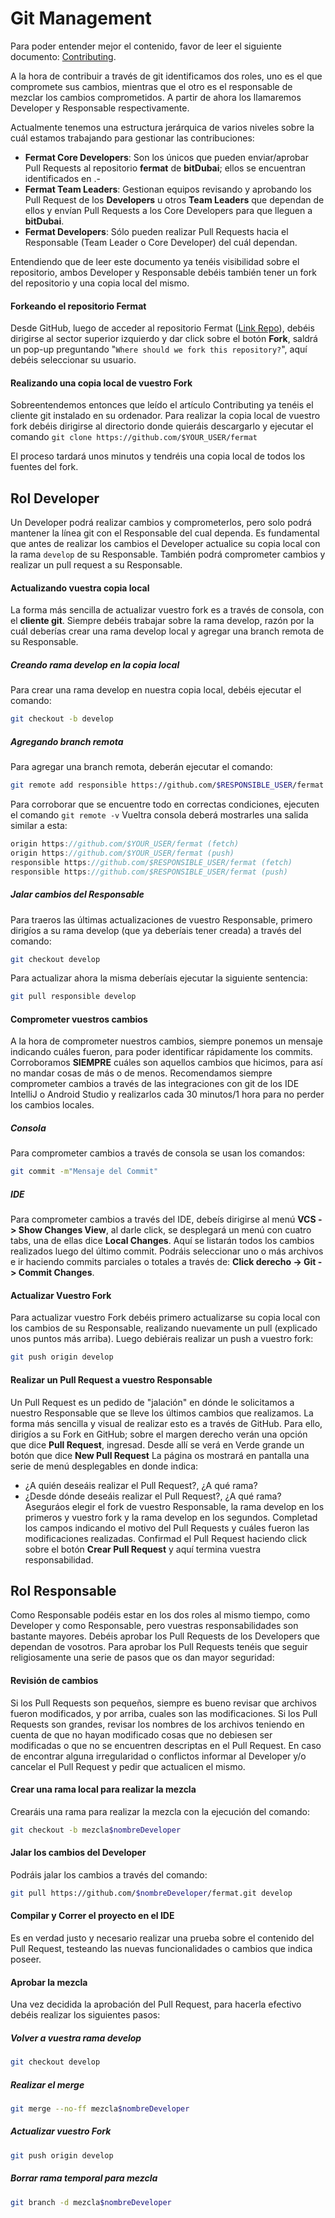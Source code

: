 # Git Management
Para poder entender mejor el contenido, favor de leer el siguiente documento: [Contributing](https://github.com/bitDubai/fermat/CONTRIBUTING.md).

A la hora de contribuir a través de git identificamos dos roles, uno es el que compromete sus cambios, mientras que el otro es el responsable de mezclar los cambios comprometidos.
A partir de ahora los llamaremos Developer y Responsable respectivamente.

Actualmente tenemos una estructura jerárquica de varios niveles sobre la cuál estamos trabajando para gestionar las contribuciones:
* **Fermat Core Developers**: Son los únicos que pueden enviar/aprobar Pull Requests al repositorio **fermat** de **bitDubai**; ellos se encuentran identificados en .-
* **Fermat Team Leaders**: Gestionan equipos revisando y aprobando los Pull Request de los **Developers** u otros **Team Leaders** que dependan de ellos y envían Pull Requests a los Core Developers para que lleguen a **bitDubai**.
* **Fermat Developers**: Sólo pueden realizar Pull Requests hacia el Responsable (Team Leader o Core Developer) del cuál dependan.

Entendiendo que de leer este documento ya tenéis visibilidad sobre el repositorio, ambos Developer y Responsable debéis también tener un fork del repositorio y una copia local del mismo.

#### Forkeando el repositorio Fermat
Desde GitHub, luego de acceder al repositorio Fermat ([Link Repo](https://github.com/bitDubai/fermat)), debéis dirigirse al sector superior izquierdo y dar click sobre el botón **Fork**, saldrá un pop-up preguntando "`Where should we fork this repository?`", aquí debéis seleccionar su usuario.

#### Realizando una copia local de vuestro Fork
Sobreentendemos entonces que leído el artículo Contributing ya tenéis el cliente git instalado en su ordenador.
Para realizar la copia local de vuestro fork debéis dirigirse al directorio donde quieráis descargarlo y ejecutar el comando ` git clone https://github.com/$YOUR_USER/fermat `

El proceso tardará unos minutos y tendréis una copia local de todos los fuentes del fork.

## Rol Developer
Un Developer podrá realizar cambios y comprometerlos, pero solo podrá mantener la línea git con el Responsable del cual dependa.
Es fundamental que antes de realizar los cambios el Developer actualice su copia local con la rama `develop` de su Responsable.
También podrá comprometer cambios y realizar un pull request a su Responsable.

#### Actualizando vuestra copia local
La forma más sencilla de actualizar vuestro fork es a través de consola, con el **cliente git**.
Siempre debéis trabajar sobre la rama develop, razón por la cuál deberías crear una rama develop local y agregar una branch remota de su Responsable.
##### Creando rama develop en la copia local
Para crear una rama develop en nuestra copia local, debéis ejecutar el comando:
```bash
git checkout -b develop
```
##### Agregando branch remota
Para agregar una branch remota, deberán ejecutar el comando:
```bash
git remote add responsible https://github.com/$RESPONSIBLE_USER/fermat 
```
Para corroborar que se encuentre todo en correctas condiciones, ejecuten el comando ` git remote -v `
Vueltra consola deberá mostrarles una salida similar a esta:
```js
origin https://github.com/$YOUR_USER/fermat (fetch)
origin https://github.com/$YOUR_USER/fermat (push)
responsible https://github.com/$RESPONSIBLE_USER/fermat (fetch)
responsible https://github.com/$RESPONSIBLE_USER/fermat (push)
```
##### Jalar cambios del Responsable
Para traeros las últimas actualizaciones de vuestro Responsable, primero dirigíos a su rama develop (que ya deberíais tener creada) a través del comando:
```bash
git checkout develop
```
Para actualizar ahora la misma deberíais ejecutar la siguiente sentencia:
```bash
git pull responsible develop 
```

#### Comprometer vuestros cambios
A la hora de comprometer nuestros cambios, siempre ponemos un mensaje indicando cuáles fueron, para poder identificar rápidamente los commits. Corroboramos **SIEMPRE** cuáles son aquellos cambios que hicimos, para así no mandar cosas de más o de menos.
Recomendamos siempre comprometer cambios a través de las integraciones con git de los IDE IntelliJ o Android Studio y realizarlos cada 30 minutos/1 hora para no perder los cambios locales.
##### Consola
Para comprometer cambios a través de consola se usan los comandos:
```bash
git commit -m"Mensaje del Commit"
```
##### IDE
Para comprometer cambios a través del IDE, debeís dirigirse al menú **VCS -> Show Changes View**, al darle click, se desplegará un menú con cuatro tabs, una de ellas dice **Local Changes**.
Aquí se listarán todos los cambios realizados luego del último commit. Podráis seleccionar uno o más archivos e ir haciendo commits parciales o totales a través de:
**Click derecho -> Git -> Commit Changes**.

#### Actualizar Vuestro Fork
Para actualizar vuestro Fork debéis primero actualizarse su copia local con los cambios de su Responsable, realizando nuevamente un pull (explicado unos puntos más arriba).
Luego debiérais realizar un push a vuestro fork:
```bash
git push origin develop
```

#### Realizar un Pull Request a vuestro Responsable
Un Pull Request es un pedido de "jalación" en dónde le solicitamos a nuestro Responsable que se lleve los últimos cambios que realizamos.
La forma más sencilla y visual de realizar esto es a través de GitHub.
Para ello, dirigíos a su Fork en GitHub; sobre el margen derecho verán una opción que dice **Pull Request**, ingresad.
Desde allí se verá en Verde grande un botón que dice **New Pull Request**
La página os mostrará en pantalla una serie de menú desplegables en donde indica:
* ¿A quién deseáis realizar el Pull Request?, ¿A qué rama?
* ¿Desde dónde deseáis realizar el Pull Request?, ¿A qué rama?
Aseguráos elegir el fork de vuestro Responsable, la rama develop en los primeros y vuestro fork y la rama develop en los segundos.
Completad los campos indicando el motivo del Pull Requests y cuáles fueron las modificaciones realizadas.
Confirmad el Pull Request haciendo click sobre el botón **Crear Pull Request** y aquí termina vuestra responsabilidad.

## Rol Responsable
Como Responsable podéis estar en los dos roles al mismo tiempo, como Developer y como Responsable, pero vuestras responsabilidades son bastante mayores.
Debéis aprobar los Pull Requests de los Developers que dependan de vosotros.
Para aprobar los Pull Requests tenéis que seguir religiosamente una serie de pasos que os dan mayor seguridad:

#### Revisión de cambios
Si los Pull Requests son pequeños, siempre es bueno revisar que archivos fueron modificados, y por arriba, cuales son las modificaciones.
Si los Pull Requests son grandes, revisar los nombres de los archivos teniendo en cuenta de que no hayan modificado cosas que no debiesen ser modificadas o que no se encuentren descriptas en el Pull Request.
En caso de encontrar alguna irregularidad o conflictos informar al Developer y/o cancelar el Pull Request y pedir que actualicen el mismo.

#### Crear una rama local para realizar la mezcla
Crearáis una rama para realizar la mezcla con la ejecución del comando:
```bash
git checkout -b mezcla$nombreDeveloper
```

#### Jalar los cambios del Developer
Podráis jalar los cambios a través del comando:
```bash
git pull https://github.com/$nombreDeveloper/fermat.git develop
```

#### Compilar y Correr el proyecto en el IDE
Es en verdad justo y necesario realizar una prueba sobre el contenido del Pull Request, testeando las nuevas funcionalidades o cambios que indica poseer.

#### Aprobar la mezcla
Una vez decidida la aprobación del Pull Request, para hacerla efectivo debéis realizar los siguientes pasos:
##### Volver a vuestra rama develop
```bash
git checkout develop
```
##### Realizar el merge
```bash
git merge --no-ff mezcla$nombreDeveloper
```
##### Actualizar vuestro Fork
```bash
git push origin develop
```
##### Borrar rama temporal para mezcla
```bash
git branch -d mezcla$nombreDeveloper
```

